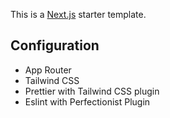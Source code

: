 This is a [Next.js](https://nextjs.org/) starter template.

## Configuration

- App Router
- Tailwind CSS
- Prettier with Tailwind CSS plugin
- Eslint with Perfectionist Plugin
